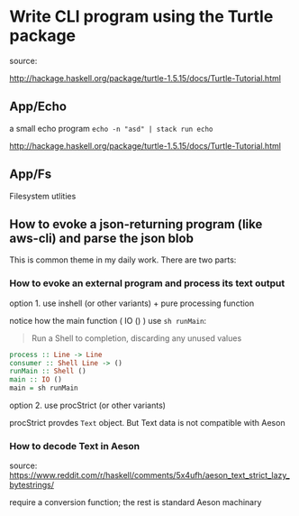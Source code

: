 # Write CLI program using the Turtle package

source:

<http://hackage.haskell.org/package/turtle-1.5.15/docs/Turtle-Tutorial.html>

## App/Echo

a small echo program `echo -n "asd" | stack run echo`

<http://hackage.haskell.org/package/turtle-1.5.15/docs/Turtle-Tutorial.html>

## App/Fs

Filesystem utlities

## How to evoke a json-returning program (like aws-cli) and parse the json blob

This is common theme in my daily work. There are two parts:

### How to evoke an external program and process its text output

option 1. use inshell (or other variants) + pure processing function

notice how the main function ( IO () ) use `sh runMain`:

> Run a Shell to completion, discarding any unused values

```haskell
process :: Line -> Line
consumer :: Shell Line -> ()
runMain :: Shell ()
main :: IO ()
main = sh runMain
```

option 2. use procStrict (or other variants)

procStrict provdes `Text` object. But Text data is not compatible
with Aeson

### How to decode Text in Aeson

source: <https://www.reddit.com/r/haskell/comments/5x4ufh/aeson_text_strict_lazy_bytestrings/>

require a conversion function; the rest is standard Aeson machinary

